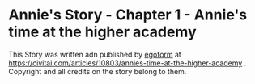 # Annie's Story - Chapter 1 - Annie's time at the higher academy


This Story was written adn published by [egoform](https://civitai.com/user/egoform) at https://civitai.com/articles/10803/annies-time-at-the-higher-academy . Copyright and all credits on the story belong to them.


